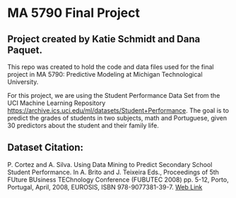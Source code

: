 # MA 5790 Final Project

## Project created by Katie Schmidt and Dana Paquet.

This repo was created to hold the code and data files used for the final project in MA 5790: Predictive Modeling at Michigan Technological University. 

For this project, we are using the Student Performance Data Set from the UCI Machine Learning Repository https://archive.ics.uci.edu/ml/datasets/Student+Performance. The goal is to predict the grades of students in two subjects, math and Portuguese, given 30 predictors about the student and their family life.


## Dataset Citation:
P. Cortez and A. Silva. Using Data Mining to Predict Secondary School Student Performance. In A. Brito and J. Teixeira Eds., Proceedings of 5th FUture BUsiness TEChnology Conference (FUBUTEC 2008) pp. 5-12, Porto, Portugal, April, 2008, EUROSIS, ISBN 978-9077381-39-7.
[Web Link](http://www3.dsi.uminho.pt/pcortez/student.pdf)
